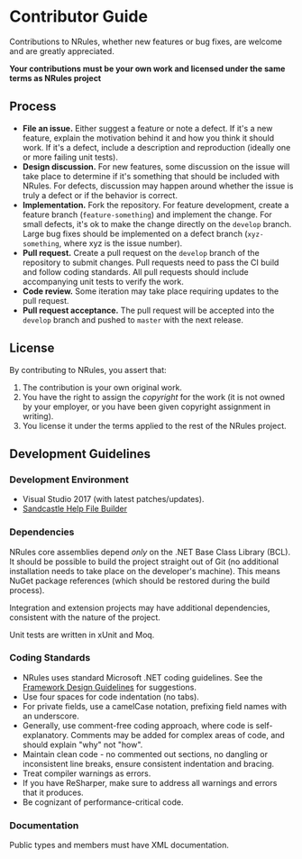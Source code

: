 # Contributor Guide

Contributions to NRules, whether new features or bug fixes, are welcome and are greatly appreciated.

**Your contributions must be your own work and licensed under the same terms as NRules project**

## Process

- **File an issue.** Either suggest a feature or note a defect. If it's a new feature, explain the motivation behind it and how you think it should work. If it's a defect, include a description and reproduction (ideally one or more failing unit tests).
- **Design discussion.** For new features, some discussion on the issue will take place to determine if it's something that should be included with NRules. For defects, discussion may happen around whether the issue is truly a defect or if the behavior is correct.
- **Implementation.** Fork the repository. For feature development, create a feature branch (`feature-something`) and implement the change. For small defects, it's ok to make the change directly on the `develop` branch. Large bug fixes should be implemented on a defect branch (`xyz-something`, where xyz is the issue number).
- **Pull request.** Create a pull request on the `develop` branch of the repository to submit changes. Pull requests need to pass the CI build and follow coding standards. All pull requests should include accompanying unit tests to verify the work.
- **Code review.** Some iteration may take place requiring updates to the pull request.
- **Pull request acceptance.** The pull request will be accepted into the `develop` branch and pushed to `master` with the next release.

## License

By contributing to NRules, you assert that:

1. The contribution is your own original work.
2. You have the right to assign the *copyright* for the work (it is not owned by your employer, or you have been given copyright assignment in writing).
3. You license it under the terms applied to the rest of the NRules project.

## Development Guidelines

### Development Environment

- Visual Studio 2017 (with latest patches/updates).
- [Sandcastle Help File Builder](https://github.com/EWSoftware/SHFB)

### Dependencies

NRules core assemblies depend *only* on the .NET Base Class Library (BCL). It should be possible to build the project straight out of Git (no additional installation needs to take place on the developer's machine). This means NuGet package references (which should be restored during the build process).

Integration and extension projects may have additional dependencies, consistent with the nature of the project.

Unit tests are written in xUnit and Moq.

### Coding Standards

- NRules uses standard Microsoft .NET coding guidelines. See the [Framework Design Guidelines](https://msdn.microsoft.com/en-us/library/ms229042.aspx) for suggestions. 
- Use four spaces for code indentation (no tabs).
- For private fields, use a camelCase notation, prefixing field names with an underscore.
- Generally, use comment-free coding approach, where code is self-explanatory. Comments may be added for complex areas of code, and should explain "why" not "how".
- Maintain clean code - no commented out sections, no dangling or inconsistent line breaks, ensure consistent indentation and bracing.
- Treat compiler warnings as errors.
- If you have ReSharper, make sure to address all warnings and errors that it produces.
- Be cognizant of performance-critical code.

### Documentation

Public types and members must have XML documentation.

